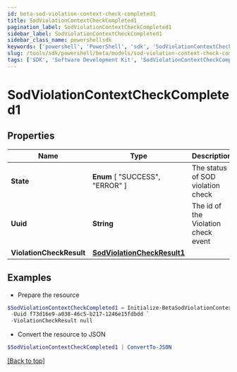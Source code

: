 ```yaml
---
id: beta-sod-violation-context-check-completed1
title: SodViolationContextCheckCompleted1
pagination_label: SodViolationContextCheckCompleted1
sidebar_label: SodViolationContextCheckCompleted1
sidebar_class_name: powershellsdk
keywords: ['powershell', 'PowerShell', 'sdk', 'SodViolationContextCheckCompleted1', 'BetaSodViolationContextCheckCompleted1'] 
slug: /tools/sdk/powershell/beta/models/sod-violation-context-check-completed1
tags: ['SDK', 'Software Development Kit', 'SodViolationContextCheckCompleted1', 'BetaSodViolationContextCheckCompleted1']
---
```



# SodViolationContextCheckCompleted1

## Properties

Name | Type | Description | Notes
------------ | ------------- | ------------- | -------------
**State** |  **Enum** [  "SUCCESS",    "ERROR" ] | The status of SOD violation check | [optional] 
**Uuid** | **String** | The id of the Violation check event | [optional] 
**ViolationCheckResult** | [**SodViolationCheckResult1**](sod-violation-check-result1) |  | [optional] 

## Examples

- Prepare the resource
```powershell
$SodViolationContextCheckCompleted1 = Initialize-BetaSodViolationContextCheckCompleted1  -State SUCCESS `
 -Uuid f73d16e9-a038-46c5-b217-1246e15fdbdd `
 -ViolationCheckResult null
```

- Convert the resource to JSON
```powershell
$SodViolationContextCheckCompleted1 | ConvertTo-JSON
```


[[Back to top]](#) 


